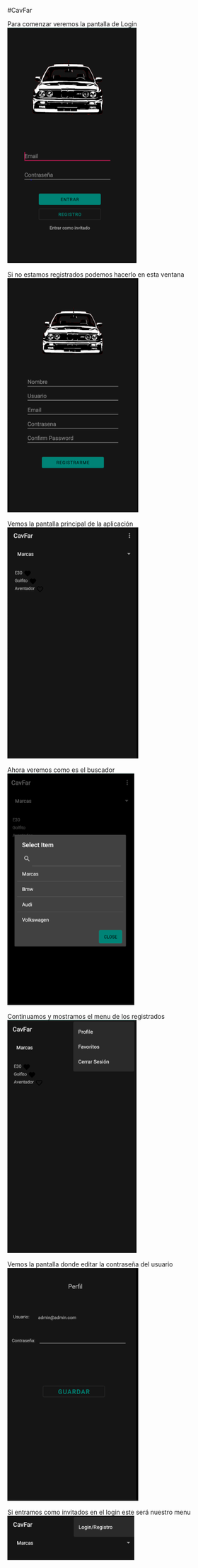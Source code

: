 #CavFar

Para comenzar veremos la pantalla de Login</br>
<img src="Imagenes/Login.PNG">

Si no estamos registrados podemos hacerlo en esta ventana</br>
<img src="Imagenes/Registro.PNG">

Vemos la pantalla principal de la aplicación</br>
<img src="Imagenes/CocheR.PNG">

Ahora veremos como es el buscador</br>
<img src="Imagenes/Buscador.PNG">

Continuamos y mostramos el menu de los registrados</br>
<img src="Imagenes/MenuR.PNG">

Vemos la pantalla donde editar la contraseña del usuario</br>
<img src="Imagenes/Perfil.PNG">

Si entramos como invitados en el login este será nuestro menu</br>
<img src="Imagenes/MenuNR.PNG">
